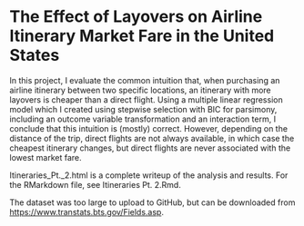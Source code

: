 # The Effect of Layovers on Airline Itinerary Market Fare in the United States
In this project, I evaluate the common intuition that, when purchasing an airline itinerary between two specific locations, an itinerary with more layovers is cheaper than a direct flight. Using a multiple linear regression model which I created using stepwise selection with BIC for parsimony, including an outcome variable transformation and an interaction term, I conclude that this intuition is (mostly) correct. However, depending on the distance of the trip, direct flights are not always available, in which case the cheapest itinerary changes, but direct flights are never associated with the lowest market fare.

Itineraries_Pt._2.html is a complete writeup of the analysis and results. For the RMarkdown file, see Itineraries Pt. 2.Rmd. 

The dataset was too large to upload to GitHub, but can be downloaded from https://www.transtats.bts.gov/Fields.asp. 
